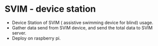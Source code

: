 # SVIM - device station
- Device Station of SVIM ( assistive swimming device for blind) usage.
- Gather data send from SVIM device, and send the total data to SVIM server.
- Deploy on raspberry pi.

